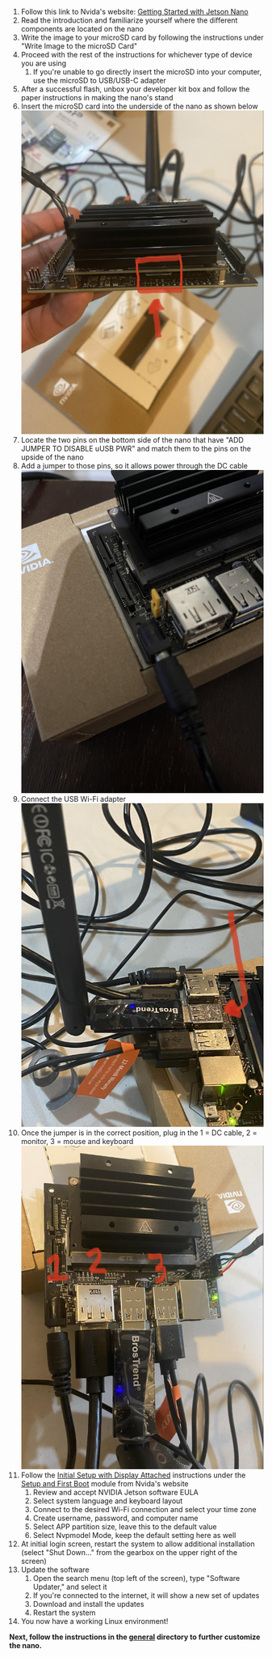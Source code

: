  1. Follow this link to Nvida's website: [Getting Started with Jetson Nano](https://developer.nvidia.com/embedded/learn/get-started-jetson-nano-devkit#intro)
 2. Read the introduction and familiarize yourself where the different components are located on the nano
 3. Write the image to your microSD card by following the instructions under "Write Image to the microSD Card"
 4. Proceed with the rest of the instructions for whichever type of device you are using
	 1. If you're unable to go directly insert the microSD into your computer, use the microSD to USB/USB-C adapter
 5. After a successful flash, unbox your developer kit box and follow the paper instructions in making the nano's stand
 6. Insert the microSD card into the underside of the nano as shown below <img alt='microSD'  src='./images/microSDLoc.jpg'></img>
 7. Locate the two pins on the bottom side of the nano that have "ADD JUMPER TO DISABLE uUSB PWR" and match them to the pins on the upside of the nano
 8. Add a jumper to those pins, so it allows power through the DC cable <img alt='Jumper'  src='./images/DCJumper.jpg'></img>
 9. Connect the USB Wi-Fi adapter <img alt='WIFI'  src='./images/WIFI.jpg'></img>
 10. Once the jumper is in the correct position, plug in the 1 = DC cable, 2 = monitor, 3 = mouse and keyboard <img alt='hardware'  src='./images/externalParts.jpg'></img>
 11. Follow the [Initial Setup with Display Attached](https://developer.nvidia.com/embedded/learn/get-started-jetson-nano-devkit#setup-display) instructions under the [Setup and First Boot](https://developer.nvidia.com/embedded/learn/get-started-jetson-nano-devkit#setup) module from Nvida's website
	 1. Review and accept NVIDIA Jetson software EULA
	 2. Select system language and keyboard layout
	 3. Connect to the desired Wi-Fi connection and select your time zone
	 4. Create username, password, and computer name
	 5. Select APP partition size, leave this to the default value
	 6. Select Nvpmodel Mode, keep the default setting here as well
12. At initial login screen, restart the system to allow additional installation (select "Shut Down..." from the gearbox on the upper right of the screen)
13. Update the software
	1. Open the search menu (top left of the screen), type "Software Updater," and select it
	2. If you're connected to the internet, it will show a new set of updates
	3. Download and install the updates
	4. Restart the system
14. You now have a working Linux environment!

**Next, follow the instructions in the [general](https://github.com/ddiLab/SageEdu/tree/main/setup/general) directory to further customize the nano.**
